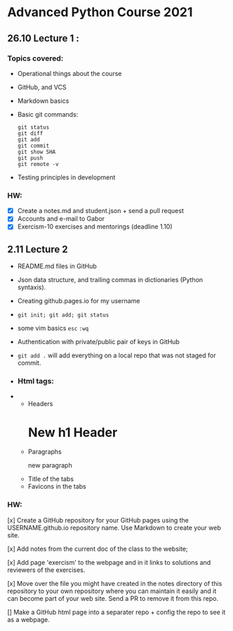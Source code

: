 # Advanced Python Course 2021

## 26.10 Lecture 1 :

### Topics covered:

* Operational things about the course

* GitHub, and VCS

* Markdown basics

* Basic git commands:

  ```git
  git status
  git diff
  git add
  git commit
  git show SHA
  git push
  git remote -v
  ```

* Testing principles in development  

### HW:

- [x] Create a notes.md and student.json + send a pull request 
- [x] Accounts and e-mail to Gabor 
- [x] Exercism-10 exercises and mentorings (deadline 1.10)

## 2.11 Lecture 2

* README.md files in GitHub 

* Json data structure, and trailing commas in dictionaries (Python syntaxis). 

* Creating github.pages.io for my username 

* ```git init; git add; git status```

* some vim basics ```esc``` ```:wq``` 

* Authentication with private/public pair of keys in GitHub

* ```git add .``` will add everything on a local repo that was not staged for commit.

* ### Html tags:

* - Headers <h1> New h1 Header </h1> 
  - Paragraphs <p> new paragraph</p> 
  - Title of the tabs <title> </title>
  - Favicons in the tabs

### HW:

[x] Create a GitHub repository for your GitHub pages using the USERNAME.github.io repository name. Use Markdown to create your web site.

[x] Add notes from the current doc of the class to the website;  

[x] Add page 'exercism' to the webpage and in it links to solutions and reviewers of the exercises. 

[x] Move over the file you might have created in the notes directory of this repository to your own repository where you can maintain it easily and it can become part of your web site. Send a PR to remove it from this repo.

[] Make a GitHub html page into a separater repo + config the repo to see it as a webpage.



